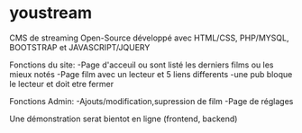 # youstream
CMS de streaming Open-Source développé avec HTML/CSS, PHP/MYSQL, BOOTSTRAP et JAVASCRIPT/JQUERY

Fonctions du site:
-Page d'acceuil ou sont listé les derniers films ou les mieux notés
-Page film avec un lecteur et 5 liens differents
-une pub bloque le lecteur et doit etre fermer


Fonctions Admin:
-Ajouts/modification,supression de film
-Page de réglages

Une démonstration serat bientot en ligne (frontend, backend) 


